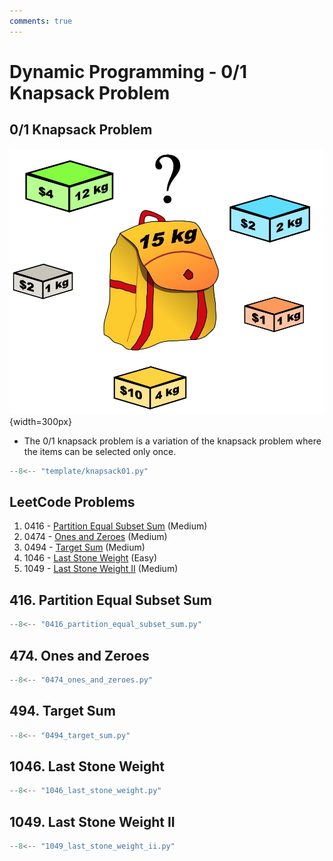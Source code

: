 ```yaml
---
comments: true
---
```


# Dynamic Programming - 0/1 Knapsack Problem

## 0/1 Knapsack Problem

![knapsack01](../imgs/knapsack01.jpg){width=300px}

-   The 0/1 knapsack problem is a variation of the knapsack problem where the items can be selected only once.

```python title="template/knapsack01.py"
--8<-- "template/knapsack01.py"
```

## LeetCode Problems

1. 0416 - [Partition Equal Subset Sum](https://leetcode.com/problems/partition-equal-subset-sum/) (Medium)
2. 0474 - [Ones and Zeroes](https://leetcode.com/problems/ones-and-zeroes/) (Medium)
3. 0494 - [Target Sum](https://leetcode.com/problems/target-sum/) (Medium)
4. 1046 - [Last Stone Weight](https://leetcode.com/problems/last-stone-weight/) (Easy)
5. 1049 - [Last Stone Weight II](https://leetcode.com/problems/last-stone-weight-ii/) (Medium)

## 416. Partition Equal Subset Sum

```python
--8<-- "0416_partition_equal_subset_sum.py"
```

## 474. Ones and Zeroes

```python
--8<-- "0474_ones_and_zeroes.py"
```

## 494. Target Sum

```python
--8<-- "0494_target_sum.py"
```

## 1046. Last Stone Weight

```python
--8<-- "1046_last_stone_weight.py"
```

## 1049. Last Stone Weight II

```python
--8<-- "1049_last_stone_weight_ii.py"
```
